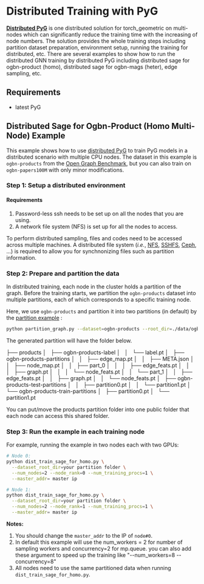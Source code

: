 # Distributed Training with PyG

**[Distributed PyG](https://github.com/pyg-team/pytorch_geometric/tree/master/torch_geometric/distributed)** is one distributed solution for torch_geometric on multi-nodes which can significantly reduce the training time with the increasing of node numbers. The solution provides the whole training steps including partition dataset preparation, environment setup, running the training for distributed, etc. There are several examples to show how to run the distributed GNN training by distributed PyG including distributed sage for ogbn-product (homo), distributed sage for ogbn-mags (heter), edge sampling, etc.

## Requirements

- latest PyG

## Distributed Sage for Ogbn-Product (Homo Multi-Node) Example

This example shows how to use [distributed PyG](https://github.com/pyg-team/pytorch_geometric/tree/master/torch_geometric/distributed) to train PyG models in a distributed scenario with multiple CPU nodes. The dataset in this example is `ogbn-products` from the [Open Graph Benchmark](https://ogb.stanford.edu/), but you can also train on `ogbn-papers100M` with only minor modifications.

### Step 1: Setup a distributed environment

#### Requirements

1) Password-less ssh needs to be set up on all the nodes that you are using.
2) A network file system (NFS) is set up for all the nodes to access.

To perform distributed sampling, files and codes need to be accessed across multiple machines.
A distributed file system (*i.e.*, [NFS](https://wiki.archlinux.org/index.php/NFS), [SSHFS](https://www.digitalocean.com/community/tutorials/how-to-use-sshfs-to-mount-remote-file-systems-over-ssh), [Ceph](https://docs.ceph.com/en/latest/install), ...) is required to allow you for synchnonizing files such as partition information.


### Step 2: Prepare and partition the data

In distributed training, each node in the cluster holds a partition of the graph. Before the training starts, we partition the `ogbn-products` dataset into multiple partitions, each of which corresponds to a specific training node.

Here, we use `ogbn-products` and partition it into two partitions (in default) by the [partition example](https://github.com/pyg-team/pytorch_geometric/tree/master/examples/distributed/pyg) :

```bash
python partition_graph.py --dataset=ogbn-products --root_dir=./data/ogbn-products --num_partitions=2
```
The generated partition will have the folder below. 

├── products
│   ├── ogbn-products-label
│   │   └── label.pt
│   ├── ogbn-products-partitions
│   │   ├── edge_map.pt
│   │   ├── META.json
│   │   ├── node_map.pt
│   │   ├── part_0
│   │   │   ├── edge_feats.pt
│   │   │   ├── graph.pt
│   │   │   └── node_feats.pt
│   │   └── part_1
│   │       ├── edge_feats.pt
│   │       ├── graph.pt
│   │       └── node_feats.pt
│   ├── ogbn-products-test-partitions
│   │   ├── partition0.pt
│   │   └── partition1.pt
│   └── ogbn-products-train-partitions
│       ├── partition0.pt
│       └── partition1.pt


You can put/move the products partition folder into one public folder that each node can access this shared folder. 




### Step 3: Run the example in each training node

For example, running the example in two nodes each with two GPUs:

```bash
# Node 0:
python dist_train_sage_for_homo.py \
  --dataset_root_dir=your partition folder \
  --num_nodes=2 --node_rank=0 --num_training_procs=1 \
  --master_addr= master ip

# Node 1:
python dist_train_sage_for_homo.py \
  --dataset_root_dir=your partition folder \
  --num_nodes=2 --node_rank=1 --num_training_procs=1 \
  --master_addr= master ip
```

**Notes:**

1. You should change the `master_addr` to the IP of `node#0`.
2. In default this example will use the num_workers = 2 for number of sampling workers and concurrency=2 for mp.queue. you can also add these argument to speed up the training like "--num_workers=8 --concurrency=8"
3. All nodes need to use the same partitioned data when running `dist_train_sage_for_homo.py`.

